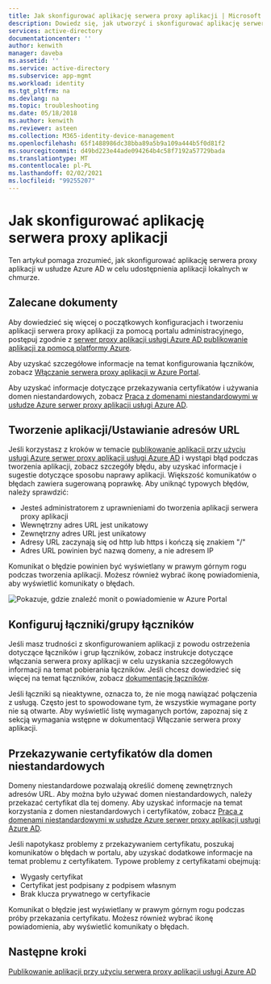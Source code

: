 ```yaml
---
title: Jak skonfigurować aplikację serwera proxy aplikacji | Microsoft Docs
description: Dowiedz się, jak utworzyć i skonfigurować aplikację serwera proxy aplikacji w kilku prostych krokach
services: active-directory
documentationcenter: ''
author: kenwith
manager: daveba
ms.assetid: ''
ms.service: active-directory
ms.subservice: app-mgmt
ms.workload: identity
ms.tgt_pltfrm: na
ms.devlang: na
ms.topic: troubleshooting
ms.date: 05/18/2018
ms.author: kenwith
ms.reviewer: asteen
ms.collection: M365-identity-device-management
ms.openlocfilehash: 65f1488986dc38bba89a5b9a109a444b5f0d81f2
ms.sourcegitcommit: d49bd223e44ade094264b4c58f7192a57729bada
ms.translationtype: MT
ms.contentlocale: pl-PL
ms.lasthandoff: 02/02/2021
ms.locfileid: "99255207"
---
```

# <a name="how-to-configure-an-application-proxy-application"></a>Jak skonfigurować aplikację serwera proxy aplikacji

Ten artykuł pomaga zrozumieć, jak skonfigurować aplikację serwera proxy aplikacji w usłudze Azure AD w celu udostępnienia aplikacji lokalnych w chmurze.

## <a name="recommended-documents"></a>Zalecane dokumenty

Aby dowiedzieć się więcej o początkowych konfiguracjach i tworzeniu aplikacji serwera proxy aplikacji za pomocą portalu administracyjnego, postępuj zgodnie z [serwer proxy aplikacji usługi Azure AD publikowanie aplikacji za pomocą platformy Azure](application-proxy-add-on-premises-application.md).

Aby uzyskać szczegółowe informacje na temat konfigurowania łączników, zobacz [Włączanie serwera proxy aplikacji w Azure Portal](application-proxy-add-on-premises-application.md).

Aby uzyskać informacje dotyczące przekazywania certyfikatów i używania domen niestandardowych, zobacz [Praca z domenami niestandardowymi w usłudze Azure serwer proxy aplikacji usługi Azure AD](application-proxy-configure-custom-domain.md).

## <a name="create-the-applicationsetting-the-urls"></a>Tworzenie aplikacji/Ustawianie adresów URL

Jeśli korzystasz z kroków w temacie [publikowanie aplikacji przy użyciu usługi Azure serwer proxy aplikacji usługi Azure AD](application-proxy-add-on-premises-application.md) i wystąpi błąd podczas tworzenia aplikacji, zobacz szczegóły błędu, aby uzyskać informacje i sugestie dotyczące sposobu naprawy aplikacji. Większość komunikatów o błędach zawiera sugerowaną poprawkę. Aby uniknąć typowych błędów, należy sprawdzić:

- Jesteś administratorem z uprawnieniami do tworzenia aplikacji serwera proxy aplikacji
- Wewnętrzny adres URL jest unikatowy
- Zewnętrzny adres URL jest unikatowy
- Adresy URL zaczynają się od http lub https i kończą się znakiem "/"
- Adres URL powinien być nazwą domeny, a nie adresem IP

Komunikat o błędzie powinien być wyświetlany w prawym górnym rogu podczas tworzenia aplikacji. Możesz również wybrać ikonę powiadomienia, aby wyświetlić komunikaty o błędach.

![Pokazuje, gdzie znaleźć monit o powiadomienie w Azure Portal](./media/application-proxy-config-how-to/error-message.png)

## <a name="configure-connectorsconnector-groups"></a>Konfiguruj łączniki/grupy łączników

Jeśli masz trudności z skonfigurowaniem aplikacji z powodu ostrzeżenia dotyczące łączników i grup łączników, zobacz instrukcje dotyczące włączania serwera proxy aplikacji w celu uzyskania szczegółowych informacji na temat pobierania łączników. Jeśli chcesz dowiedzieć się więcej na temat łączników, zobacz [dokumentację łączników](application-proxy-connectors.md).

Jeśli łączniki są nieaktywne, oznacza to, że nie mogą nawiązać połączenia z usługą. Często jest to spowodowane tym, że wszystkie wymagane porty nie są otwarte. Aby wyświetlić listę wymaganych portów, zapoznaj się z sekcją wymagania wstępne w dokumentacji Włączanie serwera proxy aplikacji.

## <a name="upload-certificates-for-custom-domains"></a>Przekazywanie certyfikatów dla domen niestandardowych

Domeny niestandardowe pozwalają określić domenę zewnętrznych adresów URL. Aby można było używać domen niestandardowych, należy przekazać certyfikat dla tej domeny. Aby uzyskać informacje na temat korzystania z domen niestandardowych i certyfikatów, zobacz [Praca z domenami niestandardowymi w usłudze Azure serwer proxy aplikacji usługi Azure AD](application-proxy-configure-custom-domain.md).

Jeśli napotykasz problemy z przekazywaniem certyfikatu, poszukaj komunikatów o błędach w portalu, aby uzyskać dodatkowe informacje na temat problemu z certyfikatem. Typowe problemy z certyfikatami obejmują:

- Wygasły certyfikat
- Certyfikat jest podpisany z podpisem własnym
- Brak klucza prywatnego w certyfikacie

Komunikat o błędzie jest wyświetlany w prawym górnym rogu podczas próby przekazania certyfikatu. Możesz również wybrać ikonę powiadomienia, aby wyświetlić komunikaty o błędach.

## <a name="next-steps"></a>Następne kroki

[Publikowanie aplikacji przy użyciu serwera proxy aplikacji usługi Azure AD](application-proxy-add-on-premises-application.md)

